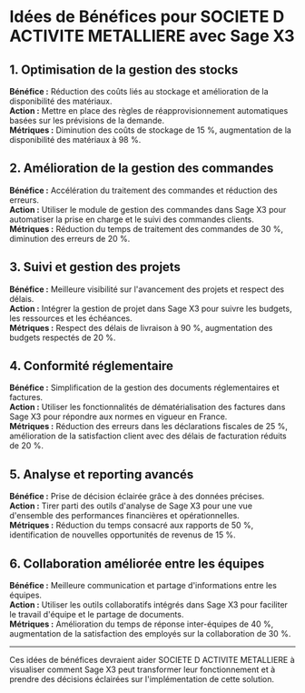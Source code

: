 # Idées de Bénéfices pour SOCIETE D ACTIVITE METALLIERE avec Sage X3

## 1. Optimisation de la gestion des stocks  
**Bénéfice :** Réduction des coûts liés au stockage et amélioration de la disponibilité des matériaux.  
**Action :** Mettre en place des règles de réapprovisionnement automatiques basées sur les prévisions de la demande.  
**Métriques :** Diminution des coûts de stockage de 15 %, augmentation de la disponibilité des matériaux à 98 %.

## 2. Amélioration de la gestion des commandes  
**Bénéfice :** Accélération du traitement des commandes et réduction des erreurs.  
**Action :** Utiliser le module de gestion des commandes dans Sage X3 pour automatiser la prise en charge et le suivi des commandes clients.  
**Métriques :** Réduction du temps de traitement des commandes de 30 %, diminution des erreurs de 20 %.

## 3. Suivi et gestion des projets  
**Bénéfice :** Meilleure visibilité sur l'avancement des projets et respect des délais.  
**Action :** Intégrer la gestion de projet dans Sage X3 pour suivre les budgets, les ressources et les échéances.  
**Métriques :** Respect des délais de livraison à 90 %, augmentation des budgets respectés de 20 %.

## 4. Conformité réglementaire  
**Bénéfice :** Simplification de la gestion des documents réglementaires et factures.  
**Action :** Utiliser les fonctionnalités de dématérialisation des factures dans Sage X3 pour répondre aux normes en vigueur en France.  
**Métriques :** Réduction des erreurs dans les déclarations fiscales de 25 %, amélioration de la satisfaction client avec des délais de facturation réduits de 20 %.

## 5. Analyse et reporting avancés  
**Bénéfice :** Prise de décision éclairée grâce à des données précises.  
**Action :** Tirer parti des outils d'analyse de Sage X3 pour une vue d'ensemble des performances financières et opérationnelles.  
**Métriques :** Réduction du temps consacré aux rapports de 50 %, identification de nouvelles opportunités de revenus de 15 %.

## 6. Collaboration améliorée entre les équipes  
**Bénéfice :** Meilleure communication et partage d'informations entre les équipes.  
**Action :** Utiliser les outils collaboratifs intégrés dans Sage X3 pour faciliter le travail d'équipe et le partage de documents.  
**Métriques :** Amélioration du temps de réponse inter-équipes de 40 %, augmentation de la satisfaction des employés sur la collaboration de 30 %.

---  
Ces idées de bénéfices devraient aider SOCIETE D ACTIVITE METALLIERE à visualiser comment Sage X3 peut transformer leur fonctionnement et à prendre des décisions éclairées sur l'implémentation de cette solution.
```